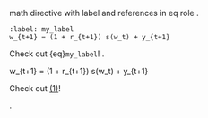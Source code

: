 math directive with label and references in eq role
.
```{math}
:label: my_label
w_{t+1} = (1 + r_{t+1}) s(w_t) + y_{t+1}
```
Check out {eq}`my_label`!
.
<div class="math block" id="my_label">
w_{t+1} = (1 + r_{t+1}) s(w_t) + y_{t+1}
</div>
<p>Check out <a href="#my_label">(1)</a>!</p>
.
